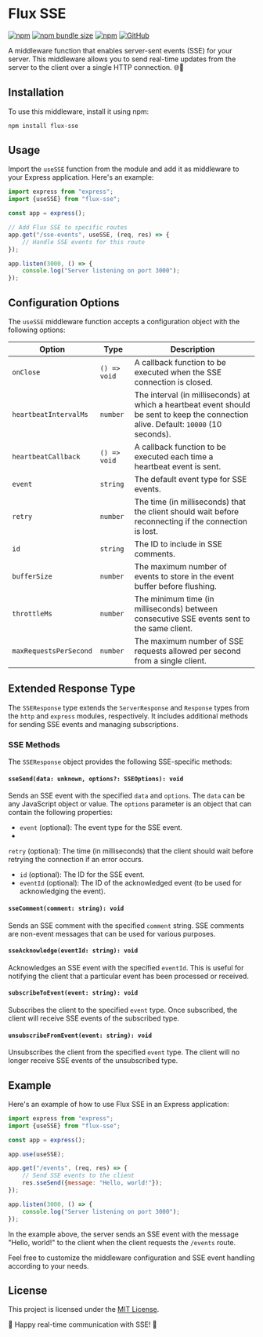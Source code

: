 # Flux SSE

[![npm](https://img.shields.io/npm/v/flux-sse)](https://www.npmjs.com/package/flux-sse)
[![npm bundle size](https://img.shields.io/bundlephobia/min/flux-sse)](https://www.npmjs.com/package/flux-sse)
[![npm](https://img.shields.io/npm/dt/flux-sse)](https://www.npmjs.com/package/flux-sse)
[![GitHub](https://img.shields.io/github/license/TheAyes/flux-sse)]()

A middleware function that enables server-sent events (SSE) for your server. This middleware allows you to send real-time updates from the server to the client
over a single HTTP connection. 🌐📡

## Installation

To use this middleware, install it using npm:

```bash
npm install flux-sse
```

## Usage

Import the `useSSE` function from the module and add it as middleware to your Express application. Here's an example:

```javascript
import express from "express";
import {useSSE} from "flux-sse";

const app = express();

// Add Flux SSE to specific routes
app.get("/sse-events", useSSE, (req, res) => {
	// Handle SSE events for this route
});

app.listen(3000, () => {
	console.log("Server listening on port 3000");
});
```

## Configuration Options

The `useSSE` middleware function accepts a configuration object with the following options:

| Option                 | Type         | Description                                                                                                                           |
|------------------------|--------------|---------------------------------------------------------------------------------------------------------------------------------------|
| `onClose`              | `() => void` | A callback function to be executed when the SSE connection is closed.                                                                 |
| `heartbeatIntervalMs`  | `number`     | The interval (in milliseconds) at which a heartbeat event should be sent to keep the connection alive. Default: `10000` (10 seconds). |
| `heartbeatCallback`    | `() => void` | A callback function to be executed each time a heartbeat event is sent.                                                               |
| `event`                | `string`     | The default event type for SSE events.                                                                                                |
| `retry`                | `number`     | The time (in milliseconds) that the client should wait before reconnecting if the connection is lost.                                 |
| `id`                   | `string`     | The ID to include in SSE comments.                                                                                                    |
| `bufferSize`           | `number`     | The maximum number of events to store in the event buffer before flushing.                                                            |
| `throttleMs`           | `number`     | The minimum time (in milliseconds) between consecutive SSE events sent to the same client.                                            |
| `maxRequestsPerSecond` | `number`     | The maximum number of SSE requests allowed per second from a single client.                                                           |

## Extended Response Type

The `SSEResponse` type extends the `ServerResponse` and `Response` types from the `http` and `express` modules, respectively. It includes additional methods for
sending SSE events and managing subscriptions.

### SSE Methods

The `SSEResponse` object provides the following SSE-specific methods:

#### `sseSend(data: unknown, options?: SSEOptions): void`

Sends an SSE event with the specified `data` and `options`. The `data` can be any JavaScript object or value. The `options` parameter is an object that can
contain the following properties:

- `event` (optional): The event type for the SSE event.
-

`retry` (optional): The time (in milliseconds) that the client should wait before retrying the connection if an error occurs.

- `id` (optional): The ID for the SSE event.
- `eventId` (optional): The ID of the acknowledged event (to be used for acknowledging the event).

#### `sseComment(comment: string): void`

Sends an SSE comment with the specified `comment` string. SSE comments are non-event messages that can be used for various purposes.

#### `sseAcknowledge(eventId: string): void`

Acknowledges an SSE event with the specified `eventId`. This is useful for notifying the client that a particular event has been processed or received.

#### `subscribeToEvent(event: string): void`

Subscribes the client to the specified `event` type. Once subscribed, the client will receive SSE events of the subscribed type.

#### `unsubscribeFromEvent(event: string): void`

Unsubscribes the client from the specified `event` type. The client will no longer receive SSE events of the unsubscribed type.

## Example

Here's an example of how to use Flux SSE in an Express application:

```javascript
import express from "express";
import {useSSE} from "flux-sse";

const app = express();

app.use(useSSE);

app.get("/events", (req, res) => {
	// Send SSE events to the client
	res.sseSend({message: "Hello, world!"});
});

app.listen(3000, () => {
	console.log("Server listening on port 3000");
});
```

In the example above, the server sends an SSE event with the message "Hello, world!" to the client when the client requests the `/events` route.

Feel free to customize the middleware configuration and SSE event handling according to your needs.

## License

This project is licensed under the [MIT License](LICENSE).

🚀 Happy real-time communication with SSE! 🎉